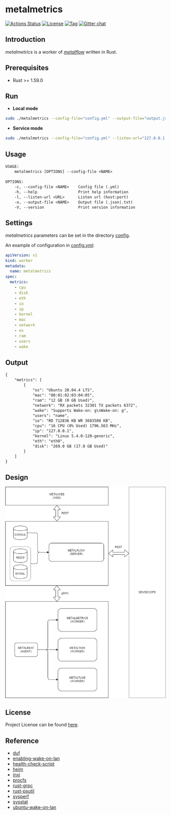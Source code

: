 # metalmetrics

[![Actions Status](https://github.com/devops-metalflow/metalmetrics/workflows/CI/badge.svg?branch=main&event=push)](https://github.com/devops-metalflow/metalmetrics/actions?query=workflow%3ACI)
[![License](https://img.shields.io/github/license/devops-metalflow/metalmetrics.svg?color=brightgreen)](https://github.com/devops-metalflow/metalmetrics/blob/main/LICENSE)
[![Tag](https://img.shields.io/github/tag/devops-metalflow/metalmetrics.svg?color=brightgreen)](https://github.com/devops-metalflow/metalmetrics/tags)
[![Gitter chat](https://badges.gitter.im/craftslab/devops-metalflow.png)](https://gitter.im/craftslab/devops-metalflow)



## Introduction

*metalmetrics* is a worker of *[metalflow](https://github.com/devops-metalflow/metalflow/)* written in Rust.



## Prerequisites

- Rust >= 1.59.0



## Run

- **Local mode**

```bash
sudo ./metalmetrics --config-file="config.yml" --output-file="output.json"
```



- **Service mode**

```bash
sudo ./metalmetrics --config-file="config.yml" --listen-url="127.0.0.1:9090"
```



## Usage

```
USAGE:
    metalmetrics [OPTIONS] --config-file <NAME>

OPTIONS:
    -c, --config-file <NAME>    Config file (.yml)
    -h, --help                  Print help information
    -l, --listen-url <URL>      Listen url (host:port)
    -o, --output-file <NAME>    Output file (.json|.txt)
    -V, --version               Print version information
```



## Settings

*metalmetrics* parameters can be set in the directory [config](https://github.com/devops-metalflow/metalmetrics/blob/main/src/config).

An example of configuration in [config.yml](https://github.com/devops-metalflow/metalmetrics/blob/main/src/config/config.yml):

```yaml
apiVersion: v1
kind: worker
metadata:
  name: metalmetrics
spec:
  metrics:
    - cpu
    - disk
    - eth
    - io
    - ip
    - kernel
    - mac
    - network
    - os
    - ram
    - users
    - wake
```



## Output

```
{
    "metrics": [
        {
            "os": "Ubuntu 20.04.4 LTS",
            "mac": "00:01:02:03:04:05",
            "ram": "12 GB (0 GB Used)",
            "network": "RX packets 32301 TX packets 6372",
            "wake": "Supports Wake-on: g\nWake-on: g",
            "users": "name",
            "io": "RD 712836 KB WR 3683508 KB",
            "cpu": "16 CPU (0% Used) 1796.563 MHz",
            "ip": "127.0.0.1",
            "kernel": "Linux 5.4.0-120-generic",
            "eth": "eth0",
            "disk": "269.0 GB (17.0 GB Used)"
        }
    ]
}
```



## Design

![design](design.png)



## License

Project License can be found [here](LICENSE).



## Reference

- [duf](https://github.com/muesli/duf)
- [enabling-wake-on-lan](https://necromuralist.github.io/posts/enabling-wake-on-lan/)
- [health-check-script](https://github.com/SimplyLinuxFAQ/health-check-script)
- [heim](https://github.com/heim-rs/heim)
- [inxi](https://github.com/smxi/inxi)
- [procfs](https://github.com/eminence/procfs)
- [rust-grpc](https://gist.github.com/craftslab/c1b0e5c7f670d6f42a3623d04fddf8c1)
- [rust-psutil](https://github.com/rust-psutil/rust-psutil)
- [sysperf](https://github.com/iandk/sysperf)
- [sysstat](https://github.com/sysstat/sysstat)
- [ubuntu-wake-on-lan](https://sparkydogx.github.io/2019/01/16/ubuntu-wake-on-lan/)
